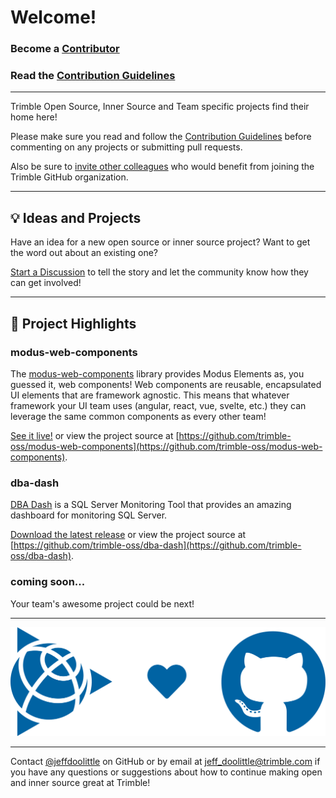 # Welcome!

### Become a [Contributor](https://trimble-oss.github.io/contribute/)

### Read the [Contribution Guidelines](https://trimble-oss.github.io/contribute/guidelines/)

---

Trimble Open Source, Inner Source and Team specific projects find their home here!

Please make sure you read and follow the [Contribution Guidelines](https://trimble-oss.github.io/contribute/guidelines/) before commenting on any projects or submitting pull requests.

Also be sure to [invite other colleagues](https://trimble-oss.github.io/contribute/) who would benefit from joining the Trimble GitHub organization.

---

## 💡 Ideas and Projects

Have an idea for a new open source or inner source project? Want to get the word out about an existing one?

[Start a Discussion](https://github.com/trimble-oss/contribute/discussions) to tell the story and let the community know how they can get involved!

---

## 🌟 Project Highlights

### modus-web-components

The [modus-web-components](https://modus-web-components.trimble.com) library provides Modus Elements as, you guessed it, web components! Web components are reusable, encapsulated UI elements that are framework agnostic. This means that whatever framework your UI team uses (angular, react, vue, svelte, etc.) they can leverage the same common components as every other team!

[See it live!](https://modus-web-components.trimble.com/) or view the project source at [https://github.com/trimble-oss/modus-web-components](https://github.com/trimble-oss/modus-web-components).

### dba-dash

[DBA Dash](https://github.com/trimble-oss/dba-dash) is a SQL Server Monitoring Tool that provides an amazing dashboard for monitoring SQL Server.

[Download the latest release](https://github.com/trimble-oss/dba-dash/releases/latest) or view the project source at [https://github.com/trimble-oss/dba-dash](https://github.com/trimble-oss/dba-dash).

### coming soon...

Your team's awesome project could be next!

---

![Trimble <3 GitHub!](https://raw.githubusercontent.com/trimble-oss/contribute/main/assets/img/trimble-heart-github.svg)

---

Contact [@jeffdoolittle](https://github.com/jeffdoolittle) on GitHub or by email at [jeff_doolittle@trimble.com](mailto:jeff_doolittle@trimble.com) if you have any questions or suggestions about how to continue making open and inner source great at Trimble!
